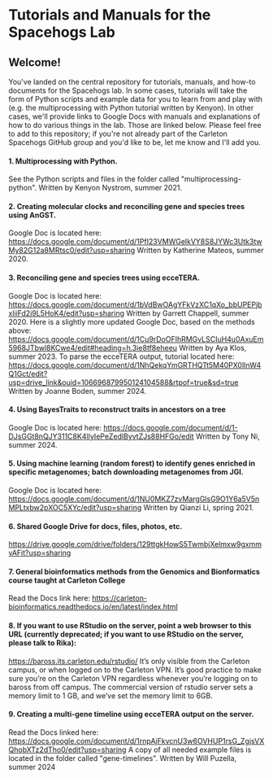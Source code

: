 # Tutorials and Manuals for the Spacehogs Lab

## Welcome!

You've landed on the central repository for tutorials, manuals, and how-to documents for the Spacehogs lab. In some cases, tutorials will take the form of Python scripts and example data for you to learn from and play with (e.g. the multiprocessing with Python tutorial written by Kenyon). In other cases, we'll provide links to Google Docs with manuals and explanations of how to do various things in the lab. Those are linked below. Please feel free to add to this repository; if you're not already part of the Carleton Spacehogs GitHub group and you'd like to be, let me know and I'll add you.

#### 1. Multiprocessing with Python.
See the Python scripts and files in the folder called "multiprocessing-python". Written by Kenyon Nystrom, summer 2021.

#### 2. Creating molecular clocks and reconciling gene and species trees using AnGST.
Google Doc is located here: https://docs.google.com/document/d/1PfI23VMWGelkVY8S8JYWc3Utk3twMy82G12a8MRtsc0/edit?usp=sharing
Written by Katherine Mateos, summer 2020.

#### 3. Reconciling gene and species trees using ecceTERA.
Google Doc is located here: https://docs.google.com/document/d/1bVdBwOAgYFkVzXC1qXo_bbUPEPjbxliiFd2j9L5HoK4/edit?usp=sharing
Written by Garrett Chappell, summer 2020.
Here is a slightly more updated Google Doc, based on the methods above: https://docs.google.com/document/d/1Cu9rDoOFIhRMGvLSCIuH4u0AxuEm5968JTbwl8KCwe4/edit#heading=h.3ie8tf8eheeu
Written by Aya Klos, summer 2023.
To parse the ecceTERA output, tutorial located here: https://docs.google.com/document/d/1NhQekqYmGRTHQTt5M40PX0lInW4Q1Gct/edit?usp=drive_link&ouid=106696879950124104588&rtpof=true&sd=true
Written by Joanne Boden, summer 2024.

#### 4. Using BayesTraits to reconstruct traits in ancestors on a tree
Google Doc is located here: https://docs.google.com/document/d/1-DJsGGt8nQJY311C8K4lIyIePeZedlByvtZJs88HFGo/edit
Written by Tony Ni, summer 2024.

#### 5. Using machine learning (random forest) to identify genes enriched in specific metagenomes; batch downloading metagenomes from JGI.
Google Doc is located here: https://docs.google.com/document/d/1NU0MKZ7zvMargGlsG9O1Y6a5V5nMPLtxbw2pXOC5XYc/edit?usp=sharing
Written by Qianzi Li, spring 2021.

#### 6. Shared Google Drive for docs, files, photos, etc.
https://drive.google.com/drive/folders/129ttgkHowS5TwmbjXelmxw9gxmmvAFit?usp=sharing

#### 7. General bioinformatics methods from the Genomics and Bionformatics course taught at Carleton College
Read the Docs link here: https://carleton-bioinformatics.readthedocs.io/en/latest/index.html

#### 8. If you want to use RStudio on the server, point a web browser to this URL (currently deprecated; if you want to use RStudio on the server, please talk to Rika):
https://baross.its.carleton.edu/rstudio/
It’s only visible from the Carleton campus, or when logged on to the Carleton VPN. It’s good practice to make sure you’re on the Carleton VPN regardless whenever you’re logging on to baross from off campus.
The commercial version of rstudio server sets a memory limit to 1 GB, and we’ve set the memory limit to 6GB. 

#### 9. Creating a multi-gene timeline using ecceTERA output on the server.
Read the Docs linked here: https://docs.google.com/document/d/1rnpAjFkvcnU3w6OVHUP1rsG_ZgjsVXQhobXTz2dTho0/edit?usp=sharing
A copy of all needed example files is located in the folder called "gene-timelines". Written by Will Puzella, summer 2024

